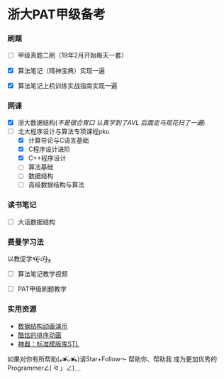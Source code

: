 # 浙大PAT甲级备考


### 刷题
- [ ] 甲级真题二刷（19年2月开始每天一套）
- [X] 算法笔记（晴神宝典）实现一遍
- [X] 算法笔记上机训练实战指南实现一遍


### 网课
- [X] 浙大数据结构(*不是很合胃口 认真学到了AVL 后面走马观花扫了一遍*)
- [ ] 北大程序设计与算法专项课程pku
  - [X] 计算导论与C语言基础
  - [X] C程序设计进阶
  - [X] C++程序设计
  - [ ] 算法基础
  - [ ] 数据结构
  - [ ] 高级数据结构与算法

### 读书笔记
- [ ] 大话数据结构

### 费曼学习法

以教促学٩(˃̶͈̀௰˂̶͈́)و

- [ ] 算法笔记教学视频
- [ ] PAT甲级刷题教学



### 实用资源

- [数据结构动画演示](https://visualgo.net/en)
- [酷炫的排序动画](http://sorting.at/)
- [神器：标准模版库STL](https://github.com/merelydust/PAT-Advanced-Level/tree/master/C%2B%2B11_STL_CheatSheet)


如果对你有所帮助(⁎⁍̴̛ᴗ⁍̴̛⁎)请Star+Follow～
帮助你、帮助我 成为更加优秀的Programmer∠( ᐛ 」∠)＿
